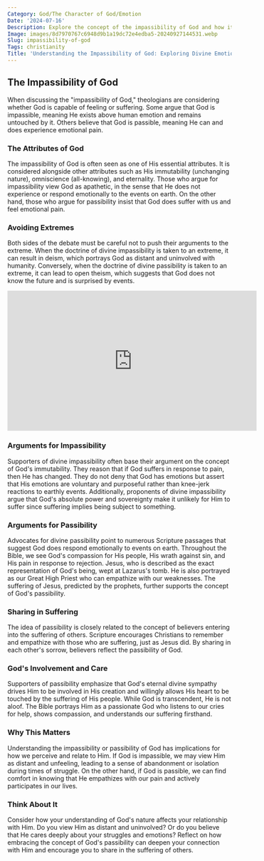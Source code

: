 ```yaml
---
Category: God/The Character of God/Emotion
Date: '2024-07-16'
Description: Explore the concept of the impassibility of God and how it relates to divine characteristics and theological understanding in this insightful article.
Image: images/8d7970767c6948d9b1a19dc72e4edba5-20240927144531.webp
Slug: impassibility-of-god
Tags: christianity
Title: 'Understanding the Impassibility of God: Exploring Divine Emotions in Christianity'
---
```


## The Impassibility of God

When discussing the "impassibility of God," theologians are considering whether God is capable of feeling or suffering. Some argue that God is impassible, meaning He exists above human emotion and remains untouched by it. Others believe that God is passible, meaning He can and does experience emotional pain.

### The Attributes of God

The impassibility of God is often seen as one of His essential attributes. It is considered alongside other attributes such as His immutability (unchanging nature), omniscience (all-knowing), and eternality. Those who argue for impassibility view God as apathetic, in the sense that He does not experience or respond emotionally to the events on earth. On the other hand, those who argue for passibility insist that God does suffer with us and feel emotional pain.

### Avoiding Extremes

Both sides of the debate must be careful not to push their arguments to the extreme. When the doctrine of divine impassibility is taken to an extreme, it can result in deism, which portrays God as distant and uninvolved with humanity. Conversely, when the doctrine of divine passibility is taken to an extreme, it can lead to open theism, which suggests that God does not know the future and is surprised by events.


<iframe width="560" height="315" src="https://www.youtube.com/embed/AkbKyfjnvm0" frameborder="0" allow="autoplay; encrypted-media" allowfullscreen></iframe>


### Arguments for Impassibility

Supporters of divine impassibility often base their argument on the concept of God's immutability. They reason that if God suffers in response to pain, then He has changed. They do not deny that God has emotions but assert that His emotions are voluntary and purposeful rather than knee-jerk reactions to earthly events. Additionally, proponents of divine impassibility argue that God's absolute power and sovereignty make it unlikely for Him to suffer since suffering implies being subject to something.

### Arguments for Passibility

Advocates for divine passibility point to numerous Scripture passages that suggest God does respond emotionally to events on earth. Throughout the Bible, we see God's compassion for His people, His wrath against sin, and His pain in response to rejection. Jesus, who is described as the exact representation of God's being, wept at Lazarus's tomb. He is also portrayed as our Great High Priest who can empathize with our weaknesses. The suffering of Jesus, predicted by the prophets, further supports the concept of God's passibility.

### Sharing in Suffering

The idea of passibility is closely related to the concept of believers entering into the suffering of others. Scripture encourages Christians to remember and empathize with those who are suffering, just as Jesus did. By sharing in each other's sorrow, believers reflect the passibility of God.

### God's Involvement and Care

Supporters of passibility emphasize that God's eternal divine sympathy drives Him to be involved in His creation and willingly allows His heart to be touched by the suffering of His people. While God is transcendent, He is not aloof. The Bible portrays Him as a passionate God who listens to our cries for help, shows compassion, and understands our suffering firsthand.

### Why This Matters

Understanding the impassibility or passibility of God has implications for how we perceive and relate to Him. If God is impassible, we may view Him as distant and unfeeling, leading to a sense of abandonment or isolation during times of struggle. On the other hand, if God is passible, we can find comfort in knowing that He empathizes with our pain and actively participates in our lives.

### Think About It

Consider how your understanding of God's nature affects your relationship with Him. Do you view Him as distant and uninvolved? Or do you believe that He cares deeply about your struggles and emotions? Reflect on how embracing the concept of God's passibility can deepen your connection with Him and encourage you to share in the suffering of others.
